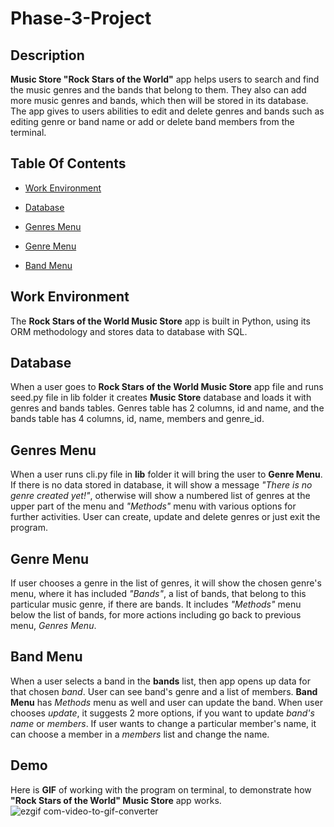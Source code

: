 # Phase-3-Project 

## Description  

 **Music Store "Rock Stars of the World"** app helps users to search and find the music genres and the bands that belong to them. They also can add more music genres and bands, which then will be stored in its database. The app gives to users abilities to edit and delete genres and bands such as editing genre or band name or add or delete band members from the terminal.  

## Table Of Contents 

- [Work Environment](#work-environment)

- [Database](#database)

- [Genres Menu](#genres-menu)

- [Genre Menu](#genre-menu)

- [Band Menu](#band-menu)
  

## Work Environment  

The **Rock Stars of the World Music Store** app is built in Python, using its ORM methodology and stores data to database with SQL. 


## Database 

When a user goes to **Rock Stars of the World Music Store** app file and runs seed.py file in lib folder it creates **Music Store** database and loads it with genres and bands tables. Genres table has 2 columns, id and name, and the bands table has 4 columns, id, name, members and genre_id. 


## Genres Menu  

When a user runs cli.py file in **lib** folder it will bring the user to **Genre Menu**. If there is no data stored in database, it will show a message *"There is no genre created yet!"*, otherwise will show a numbered list of genres at the upper part of the menu and *"Methods"* menu with various options for further activities.
User can create, update and delete genres or just exit the program. 

## Genre Menu

If user chooses a genre in the list of genres, it will show the chosen genre's menu, where it has included *"Bands"*, a list of bands, that belong to this particular music genre, if there are bands. It includes *"Methods"* menu below the list of bands, for more actions including go back to previous menu, *Genres Menu*.  

## Band Menu  

When a user selects a band in the **bands** list, then app opens up data for that chosen *band*. User can see band's genre and a list of members. **Band Menu** has *Methods* menu as well and user can update the band. When user chooses *update*, it suggests 2 more options, if you want to update *band's name* or *members*. If user wants to change a particular member's name, it can choose a member in a *members* list and change the name.

## Demo
Here is **GIF** of working with the program on terminal, to demonstrate how **"Rock Stars of the World" Music Store** app works.
![ezgif com-video-to-gif-converter](https://github.com/user-attachments/assets/37779d04-447f-4f9a-8a77-9fad266e54e5)


